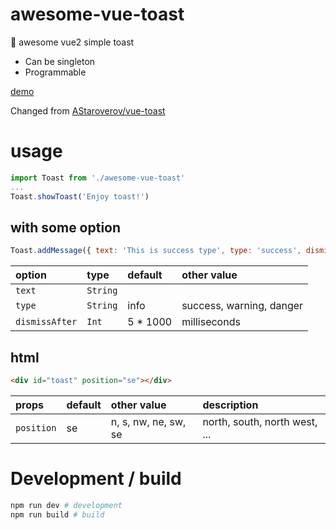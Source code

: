 # awesome-vue-toast
🚀 awesome vue2 simple toast

* Can be singleton
* Programmable

[demo](https://hiyali.github.io/awesome-vue-toast)

Changed from [AStaroverov/vue-toast](https://github.com/AStaroverov/vue-toast)

# usage
```javascript
import Toast from './awesome-vue-toast'
...
Toast.showToast('Enjoy toast!')
```

## with some option
```javascript
Toast.addMessage({ text: 'This is success type', type: 'success', dismissAfter: 3 * 1000 })
```

| option         | type       |  default    | other value    |
| :------------- | :--------- | :------------ | :----------- |
| `text`         | `String`   |               |              |
| `type`         | `String`   | info          | success, warning, danger |
| `dismissAfter` | `Int`      | 5 * 1000      | milliseconds |

## html
```html
<div id="toast" position="se"></div>
```

| props         | default    | other value    | description    |
| :------------ | :--------- | :------------- | :------------- |
| `position`    | se         | n, s, nw, ne, sw, se | north, south, north west, ... |

# Development / build
```bash
npm run dev # development
npm run build # build
```
